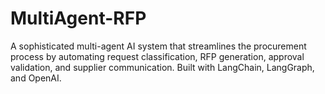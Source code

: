 # MultiAgent-RFP
A sophisticated multi-agent AI system that streamlines the procurement process by automating request classification, RFP generation, approval validation, and supplier communication. Built with LangChain, LangGraph, and OpenAI.
